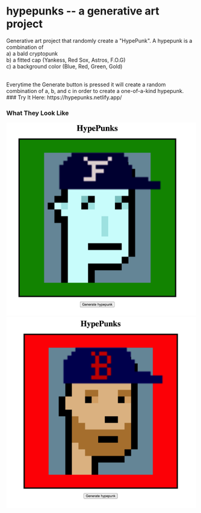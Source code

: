 # hypepunks -- a generative art project

Generative art project that randomly create a "HypePunk". A hypepunk is a combination of <br>
a) a bald cryptopunk <br>
b) a fitted cap (Yankess, Red Sox, Astros, F.O.G) <br>
c) a background color (Blue, Red, Green, Gold) <br>

<br>
Everytime the Generate button is pressed it will create a random combination of a, b, and c
in order to create a one-of-a-kind hypepunk.

<br>
### Try It Here:
https://hypepunks.netlify.app/

### What They Look Like
![img1](./images/pfp1.png)
![img2](./images/pfp2.png)
